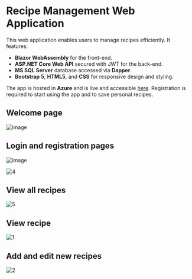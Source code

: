 # Recipe Management Web Application
<p>This web application enables users to manage recipes efficiently. It features:</p>

<ul>
  <li><strong>Blazor WebAssembly</strong> for the front-end.</li>
  <li><strong>ASP.NET Core Web API</strong> secured with JWT for the back-end.</li>
  <li><strong>MS SQL Server</strong> database accessed via <strong>Dapper</strong>.</li>
  <li><strong>Bootstrap 5</strong>, <strong>HTML5</strong>, and <strong>CSS</strong> for responsive design and styling.</li>
</ul>

<p>The app is hosted in <strong>Azure</strong> and is live and accessible <a href="https://cookbookclient20240726115726.azurewebsites.net/">here</a>. Registration is required to start using the app and to save personal recipes.</p>

## Welcome page
![image](https://github.com/user-attachments/assets/7dd54792-74c1-47e6-834d-0c37b55cf370)

## Login and registration pages
![image](https://github.com/user-attachments/assets/709bdee5-35eb-4b54-be30-c89beb8671ea)

![4](https://github.com/user-attachments/assets/1808b8f5-d150-48cc-ad6e-05c4702055ce)

## View all recipes
![5](https://github.com/user-attachments/assets/5160089c-0eb4-4774-bc71-179f660f74d5)

## View recipe
![1](https://github.com/user-attachments/assets/1f23c350-7737-4a11-890e-f28cf40f6513)

## Add and edit new recipes
![2](https://github.com/user-attachments/assets/85e29c48-92f7-4543-8ce0-f66fd7ad4220)
